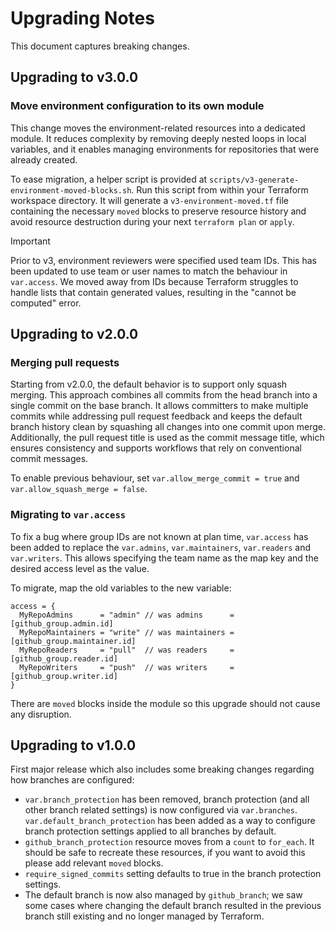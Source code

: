 # Upgrading Notes

This document captures breaking changes.

## Upgrading to v3.0.0

### Move environment configuration to its own module

This change moves the environment-related resources into a dedicated module. It reduces complexity by removing deeply nested loops in local variables, and it enables managing environments for repositories that were already created.

To ease migration, a helper script is provided at `scripts/v3-generate-environment-moved-blocks.sh`. Run this script from within your Terraform workspace directory. It will generate a `v3-environment-moved.tf` file containing the necessary `moved` blocks to preserve resource history and avoid resource destruction during your next `terraform plan` or `apply`.

> [!IMPORTANT]
> Prior to v3, environment reviewers were specified used team IDs. This has been updated to use team or user names to match the behaviour in `var.access`. We moved away from IDs because Terraform struggles to handle lists that contain generated values, resulting in the "cannot be computed" error.

## Upgrading to v2.0.0

### Merging pull requests

Starting from v2.0.0, the default behavior is to support only squash merging. This approach combines all commits from the head branch into a single commit on the base branch. It allows committers to make multiple commits while addressing pull request feedback and keeps the default branch history clean by squashing all changes into one commit upon merge. Additionally, the pull request title is used as the commit message title, which ensures consistency and supports workflows that rely on conventional commit messages.

To enable previous behaviour, set `var.allow_merge_commit = true` and `var.allow_squash_merge = false`.

### Migrating to `var.access`

To fix a bug where group IDs are not known at plan time, `var.access` has been added to replace the `var.admins`, `var.maintainers`, `var.readers` and `var.writers`. This allows specifying the team name as the map key and the desired access level as the value.

To migrate, map the old variables to the new variable:

```hcl
access = {
  MyRepoAdmins      = "admin" // was admins      = [github_group.admin.id]
  MyRepoMaintainers = "write" // was maintainers = [github_group.maintainer.id]
  MyRepoReaders     = "pull"  // was readers     = [github_group.reader.id]
  MyRepoWriters     = "push"  // was writers     = [github_group.writer.id]
}
```

There are `moved` blocks inside the module so this upgrade should not cause any disruption.

## Upgrading to v1.0.0

First major release which also includes some breaking changes regarding how branches are configured:

- `var.branch_protection` has been removed, branch protection (and all other branch related settings) is now configured via `var.branches`. `var.default_branch_protection` has been added as a way to configure branch protection settings applied to all branches by default.
- `github_branch_protection` resource moves from a `count` to `for_each`. It should be safe to recreate these resources, if you want to avoid this please add relevant `moved` blocks.
- `require_signed_commits` setting defaults to true in the branch protection settings.
- The default branch is now also managed by `github_branch`; we saw some cases where changing the default branch resulted in the previous branch still existing and no longer managed by Terraform.
